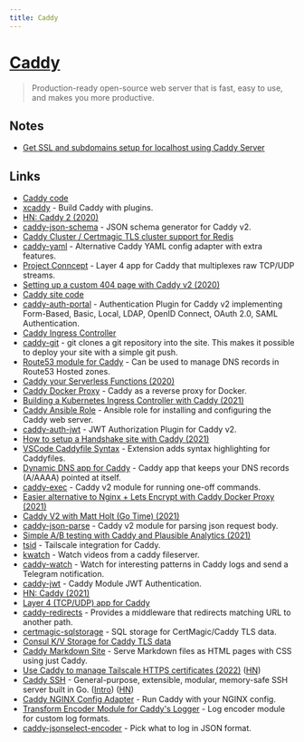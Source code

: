 ```yaml
---
title: Caddy
---
```


# [Caddy](https://caddyserver.com/)

> Production-ready open-source web server that is fast, easy to use, and makes you more productive.

## Notes

- [Get SSL and subdomains setup for localhost using Caddy Server](https://twitter.com/HunterBecton/status/1386762000387088385)

## Links

- [Caddy code](https://github.com/mholt/caddy)
- [xcaddy](https://github.com/caddyserver/xcaddy) - Build Caddy with plugins.
- [HN: Caddy 2 (2020)](https://news.ycombinator.com/item?id=23070567)
- [caddy-json-schema](https://github.com/abiosoft/caddy-json-schema) - JSON schema generator for Caddy v2.
- [Caddy Cluster / Certmagic TLS cluster support for Redis](https://github.com/gamalan/caddy-tlsredis)
- [caddy-yaml](https://github.com/abiosoft/caddy-yaml) - Alternative Caddy YAML config adapter with extra features.
- [Project Conncept](https://github.com/mholt/conncept) - Layer 4 app for Caddy that multiplexes raw TCP/UDP streams.
- [Setting up a custom 404 page with Caddy v2 (2020)](https://vivekseth.com/caddy-custom-404/)
- [Caddy site code](https://github.com/caddyserver/website)
- [caddy-auth-portal](https://github.com/greenpau/caddy-auth-portal) - Authentication Plugin for Caddy v2 implementing Form-Based, Basic, Local, LDAP, OpenID Connect, OAuth 2.0, SAML Authentication.
- [Caddy Ingress Controller](https://github.com/caddyserver/ingress)
- [caddy-git](https://github.com/abiosoft/caddy-git) - git clones a git repository into the site. This makes it possible to deploy your site with a simple git push.
- [Route53 module for Caddy](https://github.com/caddy-dns/route53) - Can be used to manage DNS records in Route53 Hosted zones.
- [Caddy your Serverless Functions (2020)](https://www.briangershon.com/blog/caddy-your-serverless-functions/)
- [Caddy Docker Proxy](https://github.com/lucaslorentz/caddy-docker-proxy) - Caddy as a reverse proxy for Docker.
- [Building a Kubernetes Ingress Controller with Caddy (2021)](https://dgraph.io/blog/post/building-a-kubernetes-ingress-controller-with-caddy/)
- [Caddy Ansible Role](https://github.com/caddy-ansible/caddy-ansible) - Ansible role for installing and configuring the Caddy web server.
- [caddy-auth-jwt](https://github.com/greenpau/caddy-auth-jwt) - JWT Authorization Plugin for Caddy v2.
- [How to setup a Handshake site with Caddy (2021)](https://blog.webb.page/2021-05-15-secure-handshake-and-caddy.txt)
- [VSCode Caddyfile Syntax](https://github.com/Zamerick/vscode-caddyfile-syntax) - Extension adds syntax highlighting for Caddyfiles.
- [Dynamic DNS app for Caddy](https://github.com/mholt/caddy-dynamicdns) - Caddy app that keeps your DNS records (A/AAAA) pointed at itself.
- [caddy-exec](https://github.com/abiosoft/caddy-exec) - Caddy v2 module for running one-off commands.
- [Easier alternative to Nginx + Lets Encrypt with Caddy Docker Proxy (2021)](https://matduggan.com/easier-alternative-to-nginx-lets-encrypt-with-caddy/)
- [Caddy V2 with Matt Holt (Go Time) (2021)](https://changelog.com/gotime/193)
- [caddy-json-parse](https://github.com/abiosoft/caddy-json-parse) - Caddy v2 module for parsing json request body.
- [Simple A/B testing with Caddy and Plausible Analytics (2021)](https://bradleyjkemp.dev/post/simple-a/b-testing-with-caddy-and-plausible-analytics/)
- [tsid](https://github.com/astrophena/tsid) - Tailscale integration for Caddy.
- [kwatch](https://github.com/ibrokemypie/kwatch) - Watch videos from a caddy fileserver.
- [caddy-watch](https://github.com/losfair/caddy-watch) - Watch for interesting patterns in Caddy logs and send a Telegram notification.
- [caddy-jwt](https://github.com/ggicci/caddy-jwt) - Caddy Module JWT Authentication.
- [HN: Caddy (2021)](https://news.ycombinator.com/item?id=29378030)
- [Layer 4 (TCP/UDP) app for Caddy](https://github.com/mholt/caddy-l4)
- [caddy-redirects](https://github.com/vinissimus/caddy-redirects) - Provides a middleware that redirects matching URL to another path.
- [certmagic-sqlstorage](https://github.com/yroc92/postgres-storage) - SQL storage for CertMagic/Caddy TLS data.
- [Consul K/V Storage for Caddy TLS data](https://github.com/pteich/caddy-tlsconsul)
- [Caddy Markdown Site](https://github.com/dbohdan/caddy-markdown-site) - Serve Markdown files as HTML pages with CSS using just Caddy.
- [Use Caddy to manage Tailscale HTTPS certificates (2022)](https://tailscale.com/blog/caddy/) ([HN](https://news.ycombinator.com/item?id=30687282))
- [Caddy SSH](https://github.com/mohammed90/caddy-ssh) - General-purpose, extensible, modular, memory-safe SSH server built in Go. ([Intro](https://www.caffeinatedwonders.com/2022/03/28/new-ssh-server/)) ([HN](https://news.ycombinator.com/item?id=30830749))
- [Caddy NGINX Config Adapter](https://github.com/caddyserver/nginx-adapter) - Run Caddy with your NGINX config.
- [Transform Encoder Module for Caddy's Logger](https://github.com/caddyserver/transform-encoder) - Log encoder module for custom log formats.
- [caddy-jsonselect-encoder](https://github.com/leodido/caddy-jsonselect-encoder) - Pick what to log in JSON format.